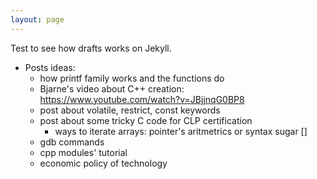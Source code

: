 ```yaml
---
layout: page
---
```


Test to see how drafts works on Jekyll.
- Posts ideas:
	- how printf family works and the functions do
	- Bjarne's video about C++ creation: https://www.youtube.com/watch?v=JBjjnqG0BP8
	- post about volatile, restrict, const keywords
	- post about some tricky C code for CLP certification
		- ways to iterate arrays: pointer's aritmetrics or syntax sugar []
	- gdb commands
	- cpp modules' tutorial
	- economic policy of technology
